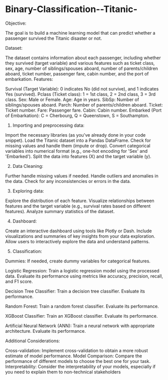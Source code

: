 # Binary-Classification--Titanic-
Objective:

The goal is to build a machine learning model that can predict whether a passenger survived the Titanic disaster or not.

Dataset:

The dataset contains information about each passenger, including whether they survived (target variable) and various features such as ticket class, sex, age, number of siblings/spouses aboard, number of parents/children aboard, ticket number, passenger fare, cabin number, and the port of embarkation.
Features:

Survival (Target Variable): 0 indicates No (did not survive), and 1 indicates Yes (survived).
Pclass (Ticket class): 1 = 1st class, 2 = 2nd class, 3 = 3rd class.
Sex: Male or Female.
Age: Age in years.
SibSp: Number of siblings/spouses aboard.
Parch: Number of parents/children aboard.
Ticket: Ticket number.
Fare: Passenger fare.
Cabin: Cabin number.
Embarked (Port of Embarkation): C = Cherbourg, Q = Queenstown, S = Southampton.

1. Importing and preprocessing data:

Import the necessary libraries (as you've already done in your code snippet).
Load the Titanic dataset into a Pandas DataFrame.
Check for missing values and handle them (impute or drop).
Convert categorical variables into numerical format (e.g., one-hot encoding for 'Sex' and 'Embarked').
Split the data into features (X) and the target variable (y).

2. Data Cleaning:

Further handle missing values if needed.
Handle outliers and anomalies in the data.
Check for any inconsistencies or errors in the data.

3. Exploring data:

Explore the distribution of each feature.
Visualize relationships between features and the target variable (e.g., survival rates based on different features).
Analyze summary statistics of the dataset.

4. Dashboard:

Create an interactive dashboard using tools like Plotly or Dash.
Include visualizations and summaries of key insights from your data exploration.
Allow users to interactively explore the data and understand patterns.

5. Classification:

Dummies:
If needed, create dummy variables for categorical features.

Logistic Regression:
Train a logistic regression model using the processed data.
Evaluate its performance using metrics like accuracy, precision, recall, and F1 score.

Decision Tree Classifier:
Train a decision tree classifier.
Evaluate its performance.

Random Forest:
Train a random forest classifier.
Evaluate its performance.

XGBoost Classifier:
Train an XGBoost classifier.
Evaluate its performance.

Artificial Neural Network (ANN):
Train a neural network with appropriate architecture.
Evaluate its performance.

Additional Considerations:

Cross-validation: Implement cross-validation to obtain a more robust estimate of model performance.
Model Comparison: Compare the performance of different models to choose the best one for your task.
Interpretability: Consider the interpretability of your models, especially if you need to explain them to non-technical stakeholders
